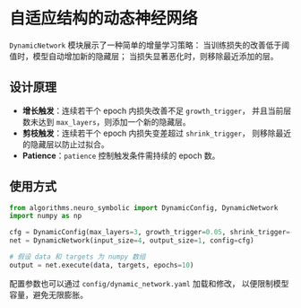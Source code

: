 # 自适应结构的动态神经网络

`DynamicNetwork` 模块展示了一种简单的增量学习策略：
当训练损失的改善低于阈值时，模型自动增加新的隐藏层；
当损失显著恶化时，则移除最近添加的层。

## 设计原理

- **增长触发**：连续若干个 epoch 内损失改善不足 `growth_trigger`，
  并且当前层数未达到 `max_layers`，则添加一个新的隐藏层。
- **剪枝触发**：连续若干个 epoch 内损失变差超过 `shrink_trigger`，
  则移除最近的隐藏层以防止过拟合。
- **Patience**：`patience` 控制触发条件需持续的 epoch 数。

## 使用方式

```python
from algorithms.neuro_symbolic import DynamicConfig, DynamicNetwork
import numpy as np

cfg = DynamicConfig(max_layers=3, growth_trigger=0.05, shrink_trigger=-0.1, patience=2)
net = DynamicNetwork(input_size=4, output_size=1, config=cfg)

# 假设 data 和 targets 为 numpy 数组
output = net.execute(data, targets, epochs=10)
```

配置参数也可以通过 `config/dynamic_network.yaml` 加载和修改，
以便限制模型容量，避免无限膨胀。
